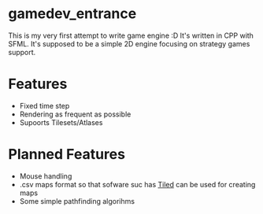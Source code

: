 # gamedev_entrance
This is my very first attempt to write game engine :D
It's written in CPP with SFML.
It's supposed to be a simple 2D engine focusing on strategy games support.

# Features
* Fixed time step
* Rendering as frequent as possible
* Supoorts Tilesets/Atlases


# Planned Features
* Mouse handling
* .csv maps format so that sofware suc has [Tiled](http://www.mapeditor.org/) can be used for creating maps
* Some simple pathfinding algorihms
